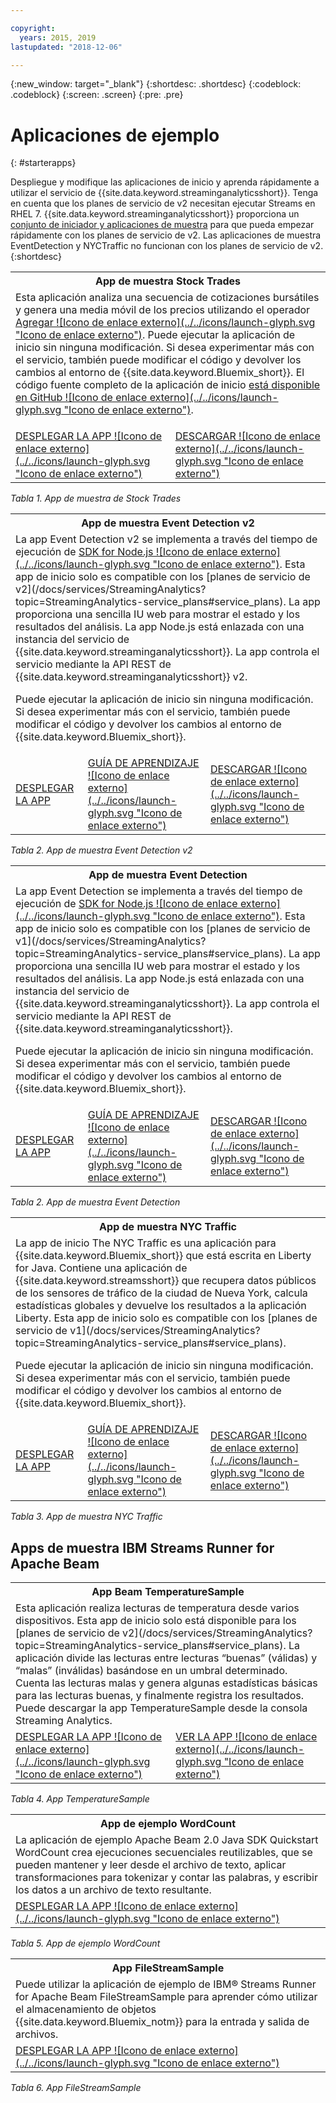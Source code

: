 ```yaml
---

copyright:
  years: 2015, 2019
lastupdated: "2018-12-06"

---
```


<!-- Attribute definitions -->
{:new_window: target="_blank"}
{:shortdesc: .shortdesc}
{:codeblock: .codeblock}
{:screen: .screen}
{:pre: .pre}

# Aplicaciones de ejemplo
{: #starterapps}

Despliegue y modifique las aplicaciones de inicio y aprenda rápidamente a utilizar el servicio de {{site.data.keyword.streaminganalyticsshort}}. Tenga en cuenta que los planes de servicio de v2 necesitan ejecutar Streams en RHEL 7. {{site.data.keyword.streaminganalyticsshort}} proporciona un [conjunto de iniciador y aplicaciones de muestra](https://developer.ibm.com/streamsdev/docs/starter-sample-apps-v2-plans/) para que pueda empezar rápidamente con los planes de servicio de v2. Las aplicaciones de muestra EventDetection y NYCTraffic no funcionan con los planes de servicio de v2.
{:shortdesc}


<table summary="En la primera fila de esta tabla se describe la aplicación de inicio Stock Trades. En la segunda fila, la tabla incluye:
1. En la primera columna, un enlace a un vídeo sobre cómo desplegar la aplicación de inicio Stock Trades. 2. En la segunda columna, un enlace a la descarga directa de la aplicación de inicio Stock Trades.
 ">
  <tr>
    <th id="stocktrades" colspan="3">App de muestra Stock Trades<br></th>
  </tr>
  <tr>
    <td headers="stocktrades" colspan="3">Esta aplicación analiza una secuencia de cotizaciones bursátiles y genera una media móvil de los precios utilizando el operador <a href="https://www.ibm.com/support/knowledgecenter/SSCRJU_4.3.0/com.ibm.streams.toolkits.doc/spldoc/dita/tk$spl/op$spl.relational$Aggregate.html">Agregar ![Icono de enlace externo](../../icons/launch-glyph.svg "Icono de enlace externo")</a>.
Puede ejecutar la aplicación de inicio sin ninguna modificación. Si desea experimentar más con el servicio, también puede modificar el código y devolver los cambios al entorno de {{site.data.keyword.Bluemix_short}}. El código fuente completo de la aplicación de inicio <a href="https://github.com/IBMStreams/samples/tree/master/QuickStart/TradesApp">está disponible en GitHub ![Icono de enlace externo](../../icons/launch-glyph.svg "Icono de enlace externo")</a>.</p>
</td>
  </tr>
  <tr>
    <td headers="stocktrades"><a href="https://developer.ibm.com/streamsdev/videos/getting-started-streaming-analytics-service-using-trades-starter-application/" target="_blank">DESPLEGAR LA APP ![Icono de enlace externo](../../icons/launch-glyph.svg "Icono de enlace externo")</a><br></td>
    <td headers="stocktrades"><a href="https://github.com/IBMStreams/samples/raw/master/QuickStart/TradesApp/starterApp/StockTradesStarterApp.sab" target="_blank">DESCARGAR ![Icono de enlace externo](../../icons/launch-glyph.svg "Icono de enlace externo")</a></td>
  </tr>
</table>

*Tabla 1. App de muestra de Stock Trades*


<table summary="Esta tabla describe, en la primera columna, la aplicación de muestra Event Detection v2. La tabla incluye en la segunda fila:
1. En la primera columna, un enlace a las instrucciones sobre cómo desplegar la aplicación de muestra Event Detection v2. 2. En la segunda columna, un enlace a las guías de aprendizaje sobre cómo utilizar la aplicación de muestra Event Detection. 3. En la tercera columna, un enlace para descargar directamente la aplicación de muestra Event Detection.
 ">
  <tr>
    <th id="EventDetection2" colspan="3">App de muestra Event Detection v2<br></th>
  </tr>
  <tr>
    <td colspan="3" headers="EventDetection2">La app Event Detection v2 se implementa a través del tiempo de ejecución de <a href="https://{DomainName}/catalog/starters/sdk-for-nodejs/?cm_mmc=dw-_-bluemix-_-ba-bluemix-detect-complex-events-from-data-stream-trs-_-article">SDK for Node.js ![Icono de enlace externo](../../icons/launch-glyph.svg "Icono de enlace externo")</a>. Esta app de inicio solo es compatible con los [planes de servicio de v2](/docs/services/StreamingAnalytics?topic=StreamingAnalytics-service_plans#service_plans).
La app proporciona una sencilla IU web para mostrar el estado y los resultados del análisis.
La app Node.js está enlazada con una instancia del servicio de {{site.data.keyword.streaminganalyticsshort}}. La app controla el servicio mediante la API REST de {{site.data.keyword.streaminganalyticsshort}} v2.
<p>Puede ejecutar la aplicación de inicio sin ninguna modificación.
Si desea experimentar más con el servicio, también puede modificar el código y devolver los cambios al entorno de {{site.data.keyword.Bluemix_short}}.</p>
</td>
  </tr>
  <tr>
    <td headers="EventDetection2"><a href="/docs/services/StreamingAnalytics?topic=StreamingAnalytics-starterapps_deploy#starterapps_deploy" target="_blank">DESPLEGAR LA APP</a><br></td>
    <td headers="EventDetection2"><a href="https://developer.ibm.com/streamsdev/docs/detect-events-with-streams/" target="_blank">GUÍA DE APRENDIZAJE ![Icono de enlace externo](../../icons/launch-glyph.svg "Icono de enlace externo")</a></td>
    <td headers="EventDetection2"><a href="https://streams-github-samples.mybluemix.net/?get=QuickStart/EventDetectionV2" target="_blank">DESCARGAR ![Icono de enlace externo](../../icons/launch-glyph.svg "Icono de enlace externo")</a></td>
  </tr>
</table>

*Tabla 2. App de muestra Event Detection v2*
<table summary="En la primera fila de esta tabla se describe la aplicación de ejemplo Event Detection. En la segunda fila, la tabla incluye:
1. En la primera columna, un enlace a las instrucciones sobre cómo desplegar la aplicación de inicio Event Detection. 2. En la segunda columna, un enlace a guías de aprendizaje sobre cómo utilizar la aplicación de inicio Event Detection. 3. En la tercera columna, un enlace a la descarga directa de la aplicación de inicio Event Detection.
 ">
  <tr>
    <th id="EventDetection1" colspan="3">App de muestra Event Detection<br></th>
  </tr>
  <tr>
    <td headers="EventDetection1" colspan="3">La app Event Detection se implementa a través del tiempo de ejecución de <a href="https://{DomainName}/catalog/starters/sdk-for-nodejs/?cm_mmc=dw-_-bluemix-_-ba-bluemix-detect-complex-events-from-data-stream-trs-_-article">SDK for Node.js ![Icono de enlace externo](../../icons/launch-glyph.svg "Icono de enlace externo")</a>.
Esta app de inicio solo es compatible con los [planes de servicio de v1](/docs/services/StreamingAnalytics?topic=StreamingAnalytics-service_plans#service_plans). La app proporciona una sencilla IU web para mostrar el estado y los resultados del análisis.
La app Node.js está enlazada con una instancia del servicio de {{site.data.keyword.streaminganalyticsshort}}. La app controla el servicio mediante la API REST de {{site.data.keyword.streaminganalyticsshort}}.
<p>Puede ejecutar la aplicación de inicio sin ninguna modificación.
Si desea experimentar más con el servicio, también puede modificar el código y devolver los cambios al entorno de {{site.data.keyword.Bluemix_short}}.</p>
</td>
  </tr>
  <tr>
    <td headers="EventDetection1"><a href="/docs/services/StreamingAnalytics?topic=StreamingAnalytics-starterapps_deploy" target="_blank">DESPLEGAR LA APP</a><br></td>
    <td headers="EventDetection1"><a href="https://developer.ibm.com/streamsdev/docs/detect-events-with-streams/" target="_blank">GUÍA DE APRENDIZAJE ![Icono de enlace externo](../../icons/launch-glyph.svg "Icono de enlace externo")</a></td>
    <td headers="EventDetection1"><a href="https://streams-github-samples.mybluemix.net/?get=QuickStart/EventDetection" target="_blank">DESCARGAR ![Icono de enlace externo](../../icons/launch-glyph.svg "Icono de enlace externo")</a></td>
  </tr>
</table>

*Tabla 2. App de muestra Event Detection*

<table summary="En la primera fila de esta tabla se describe la aplicación de ejemplo Tráfico en Nueva York. En la segunda fila, la tabla incluye:
1. En la primera columna, un enlace a las instrucciones sobre cómo desplegar la aplicación de ejemplo Tráfico en Nueva York. 2. En la segunda columna, un enlace a guías de aprendizaje sobre cómo utilizar la aplicación de ejemplo Tráfico en Nueva York. 3. En la tercera columna, un enlace a la descarga directa de la aplicación de ejemplo Tráfico en Nueva York.">
  <tr>
    <th id="NYCTraffic" colspan="3">App de muestra NYC Traffic<br></th>
  </tr>
  <tr>
    <td headers="NYCTraffic" colspan="3">La app de inicio The NYC Traffic es una aplicación para {{site.data.keyword.Bluemix_short}} que está escrita en Liberty for Java. Contiene una aplicación de {{site.data.keyword.streamsshort}} que recupera datos públicos de los sensores de tráfico de la ciudad de Nueva York, calcula estadísticas globales y devuelve los resultados a la aplicación Liberty. Esta app de inicio solo es compatible con los [planes de servicio de v1](/docs/services/StreamingAnalytics?topic=StreamingAnalytics-service_plans#service_plans).
<p>Puede ejecutar la aplicación de inicio sin ninguna modificación. Si desea experimentar más con el servicio, también puede modificar el código y devolver los cambios al entorno de {{site.data.keyword.Bluemix_short}}.</p>
</td>
  </tr>
  <tr>
    <td headers="NYCTraffic" deploylink><a href="/docs/services/StreamingAnalytics/?topic=StreamingAnalytics-starterapps_deploy" target="_blank">DESPLEGAR LA APP</a><br></td>
    <td headers="NYCTraffic"><a href="https://developer.ibm.com/streamsdev/docs/bluemix-streaming-analytics-starter-application/" target="_blank">GUÍA DE APRENDIZAJE ![Icono de enlace externo](../../icons/launch-glyph.svg "Icono de enlace externo")</a></td>
    <td headers="NYCTraffic"><a href="https://streams-github-samples.mybluemix.net/?get=QuickStart/NYCTraffic" target="_blank">DESCARGAR ![Icono de enlace externo](../../icons/launch-glyph.svg "Icono de enlace externo")</a></td>
  </tr>
</table>

*Tabla 3. App de muestra NYC Traffic*

## Apps de muestra IBM Streams Runner for Apache Beam

<table summary="Esta tabla describe, en la primera fila, la aplicación de TemperatureSample Beam. La tabla incluye en la segunda fila un enlace a un tutorial de cómo desplegar la aplicación de TemperatureSample Beam. ">
  <tr>
    <th id="TemperatureSample" colspan="3">App Beam TemperatureSample<br></th>
  </tr>
  <tr>
    <td headers="TemperatureSample" colspan="3">Esta aplicación realiza lecturas de temperatura desde varios dispositivos. Esta app de inicio solo está disponible para los [planes de servicio de v2](/docs/services/StreamingAnalytics?topic=StreamingAnalytics-service_plans#service_plans). La aplicación divide las lecturas entre lecturas “buenas” (válidas) y “malas” (inválidas) basándose en un umbral determinado. Cuenta las lecturas malas y genera algunas estadísticas básicas para las lecturas buenas, y finalmente registra los resultados. Puede descargar la app TemperatureSample desde la consola Streaming Analytics.
</td>
  </tr>
  <tr>
    <td headers="TemperatureSample"><a href="http://ibmstreams.github.io/streamsx.documentation/docs/beamrunner/sample/#running-the-temperaturesample-application" target="_blank">DESPLEGAR LA APP ![Icono de enlace externo](../../icons/launch-glyph.svg "Icono de enlace externo")</a><br></td>
    <td headers="TemperatureSample"><a href="http://ibmstreams.github.io/streamsx.documentation/docs/beamrunner/sample/#viewing-the-running-application" target="_blank">VER LA APP ![Icono de enlace externo](../../icons/launch-glyph.svg "Icono de enlace externo")</a></td>
  </tr>
</table>

*Tabla 4. App TemperatureSample*

<table summary="Esta tabla describe, en la primera fila, la aplicación de ejemplo de WordCount Beam. La tabla incluye en la segunda fila un enlace a una guía de aprendizaje acerca de cómo desplegar la aplicación de ejemplo de WordCount.
 ">
  <tr>
    <th id="WordCountSample" colspan="3">App de ejemplo WordCount<br></th>
  </tr>
  <tr>
    <td headers="WordCountSample" colspan="3">La aplicación de ejemplo Apache Beam 2.0 Java SDK Quickstart WordCount crea ejecuciones secuenciales reutilizables, que se pueden mantener y leer desde el archivo de texto, aplicar transformaciones para tokenizar y contar las palabras, y escribir los datos a un archivo de texto resultante.
</td>
  </tr>
  <tr>
    <td headers="WordCountSample"><a href="http://ibmstreams.github.io/streamsx.documentation/docs/beamrunner/wordcount/" target="_blank">DESPLEGAR LA APP ![Icono de enlace externo](../../icons/launch-glyph.svg "Icono de enlace externo")</a><br></td>
  </tr>
</table>

*Tabla 5. App de ejemplo WordCount*

<table summary="Esta tabla describe, en la primera fila, la aplicación de ejemplo FileStreamSample. La tabla incluye en la segunda fila un enlace a una guía de aprendizaje sobre cómo desplegar la aplicación FileStreamSample.
 ">
  <tr>
    <th id="FilterStreamSample" colspan="3">App FileStreamSample<br></th>
  </tr>
  <tr>
    <td headers="FilterStreamSample" colspan="3">Puede utilizar la aplicación de ejemplo de IBM® Streams Runner for Apache Beam FileStreamSample para aprender cómo utilizar el almacenamiento de objetos {{site.data.keyword.Bluemix_notm}} para la entrada y salida de archivos.
</td>
  </tr>
  <tr>
    <td headers="FilterStreamSample"><a href="http://ibmstreams.github.io/streamsx.documentation/docs/beamrunner/objstor/" target="_blank">DESPLEGAR LA APP ![Icono de enlace externo](../../icons/launch-glyph.svg "Icono de enlace externo")</a><br></td>
  </tr>
</table>

*Tabla 6. App FileStreamSample*
